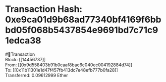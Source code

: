 
Transaction Hash: 0xe9ca01d9b68ad77340bf4169f6bbbd05f068b5437854e9691bd7c71c91edca38
====================================================================================
  
#💸Transaction  
Block: [[14456737]]  
From: [[0x9d558403b91b0caaf8bac6c040ec004192884d74]]  
To: [[0x11b11301e1d47f457fb413dc7e48efb777b0fa28]]  
Transferred: 0.09612999 Ether